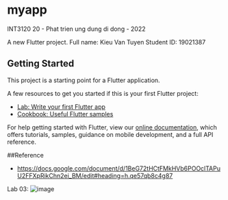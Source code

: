 # myapp
INT3120 20 - Phat trien ung dung di dong - 2022

A new Flutter project.
Full name: Kieu Van Tuyen
Student ID: 19021387

## Getting Started

This project is a starting point for a Flutter application.

A few resources to get you started if this is your first Flutter project:

- [Lab: Write your first Flutter app](https://flutter.dev/docs/get-started/codelab)
- [Cookbook: Useful Flutter samples](https://flutter.dev/docs/cookbook)

For help getting started with Flutter, view our
[online documentation](https://flutter.dev/docs), which offers tutorials,
samples, guidance on mobile development, and a full API reference.

##Reference
- https://docs.google.com/document/d/1BeG72tHCtFMkHVb6POOclTAPuU2FFXpRikChn2ei_BM/edit#heading=h.qe57qb8c4g87

Lab 03:
![image](https://user-images.githubusercontent.com/56331862/155679963-a54120ad-6df8-480d-babc-0d81b6140bfa.png)

